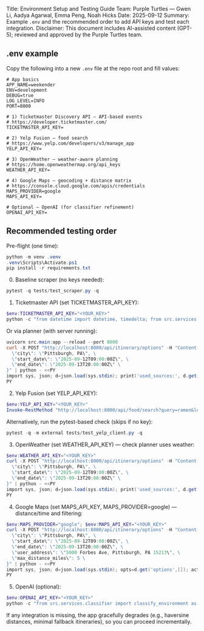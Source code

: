 Title: Environment Setup and Testing Guide
Team: Purple Turtles — Gwen Li, Aadya Agarwal, Emma Peng, Noah Hicks
Date: 2025-09-12
Summary: Example `.env` and the recommended order to add API keys and test each integration.
Disclaimer: This document includes AI-assisted content (GPT-5); reviewed and approved by the Purple Turtles team.

## .env example

Copy the following into a new `.env` file at the repo root and fill values:

```env
# App basics
APP_NAME=weekender
ENV=development
DEBUG=true
LOG_LEVEL=INFO
PORT=8000

# 1) Ticketmaster Discovery API — API-based events
# https://developer.ticketmaster.com/
TICKETMASTER_API_KEY=

# 2) Yelp Fusion — food search
# https://www.yelp.com/developers/v3/manage_app
YELP_API_KEY=

# 3) OpenWeather — weather-aware planning
# https://home.openweathermap.org/api_keys
WEATHER_API_KEY=

# 4) Google Maps — geocoding + distance matrix
# https://console.cloud.google.com/apis/credentials
MAPS_PROVIDER=google
MAPS_API_KEY=

# Optional — OpenAI (for classifier refinement)
OPENAI_API_KEY=
```

## Recommended testing order

Pre-flight (one time):
```powershell
python -m venv .venv
.venv\Scripts\Activate.ps1
pip install -r requirements.txt
```

0) Baseline scraper (no keys needed):
```powershell
pytest -q tests/test_scraper.py -q
```

1) Ticketmaster API (set TICKETMASTER_API_KEY):
```powershell
$env:TICKETMASTER_API_KEY="<YOUR_KEY>"
python -c "from datetime import datetime, timedelta; from src.services.ticketmaster_client import fetch_events_ticketmaster as f; s=datetime.utcnow(); e=s+timedelta(days=2); d=f(city='Pittsburgh', start=s, end=e); print('ticketmaster events:', len(d.get('events', [])))"
```
Or via planner (with server running):
```powershell
uvicorn src.main:app --reload --port 8000
curl -X POST "http://localhost:8000/api/itinerary/options" -H "Content-Type: application/json" -d "{\
  \"city\": \"Pittsburgh, PA\", \
  \"start_date\": \"2025-09-12T09:00:00Z\", \
  \"end_date\": \"2025-09-13T20:00:00Z\" \
}" | python - <<PY
import sys, json; d=json.load(sys.stdin); print('used_sources:', d.get('used_sources'))
PY
```

2) Yelp Fusion (set YELP_API_KEY):
```powershell
$env:YELP_API_KEY="<YOUR_KEY>"
Invoke-RestMethod "http://localhost:8000/api/food/search?query=ramen&location=Pittsburgh,%20PA&limit=3" | ConvertTo-Json -Depth 5
```

Alternatively, run the pytest-based check (skips if no key):
```powershell
pytest -q -m external tests/test_yelp_client.py -q
```

3) OpenWeather (set WEATHER_API_KEY) — check planner uses weather:
```powershell
$env:WEATHER_API_KEY="<YOUR_KEY>"
curl -X POST "http://localhost:8000/api/itinerary/options" -H "Content-Type: application/json" -d "{\
  \"city\": \"Pittsburgh, PA\", \
  \"start_date\": \"2025-09-12T09:00:00Z\", \
  \"end_date\": \"2025-09-13T20:00:00Z\" \
}" | python - <<PY
import sys, json; d=json.load(sys.stdin); print('used_sources:', d.get('used_sources'))
PY
```

4) Google Maps (set MAPS_API_KEY, MAPS_PROVIDER=google) — distance/time and filtering:
```powershell
$env:MAPS_PROVIDER="google"; $env:MAPS_API_KEY="<YOUR_KEY>"
curl -X POST "http://localhost:8000/api/itinerary/options" -H "Content-Type: application/json" -d "{\
  \"city\": \"Pittsburgh, PA\", \
  \"start_date\": \"2025-09-12T09:00:00Z\", \
  \"end_date\": \"2025-09-13T20:00:00Z\", \
  \"user_address\": \"5000 Forbes Ave, Pittsburgh, PA 15213\", \
  \"max_distance_miles\": 5 \
}" | python - <<PY
import sys, json; d=json.load(sys.stdin); opts=d.get('options',[]); acts=[a for day in (opts[0]['days'] if opts else []) for a in day['activities']]; print('sample distances:', [a.get('distance_miles') for a in acts])
PY
```

5) OpenAI (optional):
```powershell
$env:OPENAI_API_KEY="<YOUR_KEY>"
python -c "from src.services.classifier import classify_environment as c; print('gym indoor? ->', c('Indoor climbing gym event')); print('park outdoor? ->', c('Park festival with tents'))"
```

If any integration is missing, the app gracefully degrades (e.g., haversine distances, minimal fallback itineraries), so you can proceed incrementally.


